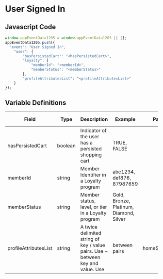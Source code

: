 # User Signed In

## Javascript Code
```js
window.appEventData1205 = window.appEventData1205 || [];
appEventData1205.push({
  "event": "User Signed In",
    "user": {
        "hasPersistedCart": "<hasPersistedCart>",
        "loyalty": {
            "memberId": "<memberId>",
            "memberStatus": "<memberStatus>"
        },
        "profileAttributesList": "<profileAttributesList>"
    }
});
```

## Variable Definitions

|Field|Type|Description|Example|Pattern|Min Length|Max Length|Minimum|Maximum|Multiple Of|
| --- | --- | --- | --- | --- | --- | --- | --- | --- | --- |
|hasPersistedCart|boolean|Indicator of the user has a persisted shopping cart|TRUE, FALSE|||||||
|memberId|string|Member Identifier in a Loyalty program|abc1234, def876, 87987659|||||||
|memberStatus|string|Member status, level, or tier in a Loyalty program|Gold, Bronze, Platinum, Diamond, Silver|||||||
|profileAttributesList|string|A twice delimited string of key / value pairs.  Use ~ between key and value.  Use | between pairs|homeStore~234|loyaltyTier~gold|memberSince~2002|||||||
